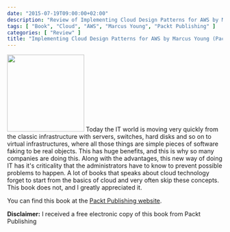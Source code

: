 ```yaml
---
date: "2015-07-19T09:00:00+02:00"
description: "Review of Implementing Cloud Design Patterns for AWS by Marcus Young (Packt Publishing)"
tags: [ "Book", "Cloud", "AWS", "Marcus Young", "Packt Publishing" ]
categories: [ "Review" ]
title: "Implementing Cloud Design Patterns for AWS by Marcus Young (Packt Publishing)"
---
```

<img class="alignleft" alt="" src="https://d255esdrn735hr.cloudfront.net/sites/default/files/imagecache/ppv4_main_book_cover/7340OT.jpg" width="180" />
Today the IT world is moving very quickly from the classic infrastructure with servers, switches, hard disks and so on to virtual infrastructures, where all those things are simple pieces of software faking to be real objects.
This has huge benefits, and this is why so many companies are doing this. Along with the advantages, this new way of doing IT has it's criticality that the administrators have to know to prevent possible problems to happen.
A lot of books that speaks about cloud technology forget to start from the basics of cloud and very often skip these concepts.
This book does not, and I greatly appreciated it.

You can find this book at the [Packt Publishing website](https://www.packtpub.com/web-development/implementing-cloud-design-patterns-aws).

**Disclaimer:** I received a free electronic copy of this book from Packt Publishing
